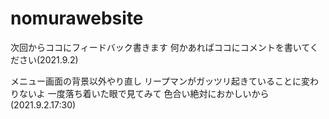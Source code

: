 # nomurawebsite

次回からココにフィードバック書きます
何かあればココにコメントを書いてください(2021.9.2)

メニュー画面の背景以外やり直し
リープマンがガッツリ起きていることに変わりないよ
一度落ち着いた眼で見てみて
色合い絶対におかしいから(2021.9.2.17:30)